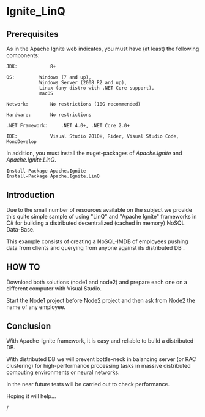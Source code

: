 # Ignite_LinQ

## Prerequisites
As in the Apache Ignite web indicates, you must have (at least) the following components:
```
JDK: 			8+

OS:			Windows (7 and up),
			Windows Server (2008 R2 and up),
			Linux (any distro with .NET Core support),
			macOS
      
Network:		No restrictions (10G recommended)

Hardware:		No restrictions

.NET Framework:		.NET 4.0+, .NET Core 2.0+

IDE:			Visual Studio 2010+, Rider, Visual Studio Code, MonoDevelop
```
In addition, you must install the nuget-packages of _Apache.Ignite_ and _Apache.Ignite.LinQ_. 

```
Install-Package Apache.Ignite
Install-Package Apache.Ignite.LinQ
```

## Introduction
Due to the small number of resources available on the subject we provide this quite simple sample of using "LinQ" and "Apache Ignite" frameworks in C# for building a distributed decentralized (cached in memory) NoSQL Data-Base.

This example consists of creating a NoSQL-IMDB of employees pushing data from clients and querying from anyone against its distributed DB .

## HOW TO 
Download both solutions (node1 and node2) and prepare each one on a different computer with Visual Studio. 

Start the Node1 project before Node2 project and then ask from Node2 the name of any employee.

## Conclusion
With Apache-Ignite framework, it is easy and reliable to build a distributed DB.

With distributed DB we will prevent bottle-neck in balancing server (or RAC clustering) for high-performance processing tasks in massive distributed computing environments or neural networks.

In the near future tests will be carried out to check performance. 

Hoping it will help...

/<The iTUC team/>
